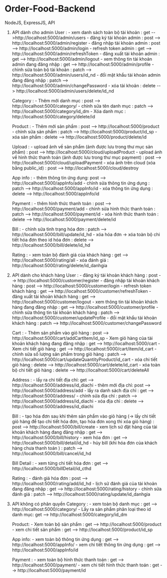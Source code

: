 # Order-Food-Backend
NodeJS, ExpressJS, API

1. API dành cho admin
   User : - xem danh sách toàn bộ tài khoản : get -->http://localhost:5000/admin/users - đăng ký tài khoản admin : post --> http://localhost:5000/admin/register - đăng nhập tài khoản admin : post --> http://localhost:5000/admin/login - refresh token admin : get --> http://localhost:5000/admin/refreshToken - đăng xuất tài khoản admin : get --> http://localhost:5000/admin/logout - xem thông tin tài khoản admin đang đăng nhập : get --> http://localhost:5000/admin/profile - chỉnh sửa toàn bộ tài khoản : patch --> http://localhost:5000/admin/users/id_nd - đổi mật khẩu tài khoản admin đang đăng nhập : patch --> http://localhost:5000/admin/changePassword - xóa tài khoản : delete --> http://localhost:5000/admin/users/delete/id_nd

   Category : - Thêm mới danh mục : post --> http://localhost:5000/category/ - chỉnh sửa tên danh mục : patch --> http://localhost:5000/category/id_dm - Xóa danh mục : http://localhost:5000/category/delete/id

   Product : - Thêm mới sản phẩm : post --> http://localhost:5000/product - chỉnh sửa sản phẩm : patch --> http://localhost:5000/product/id_sp - xóa sản phẩm : delete --> http://localhost:5000/product/delete/id

   Upload : - upload ảnh về sản phẩm (ảnh được lưu trong thư mục sản phẩm) : post --> http://localhost:5000/cloud/uploadProduct - upload ảnh về hình thức thanh toán (ảnh được lưu trong thư mục payment) : post --> http://localhost:5000/cloud/uploadPayment - xóa ảnh trên cloud (xóa bằng public_id) : post --> http://localhost:5000/cloud/destroy

   App info : - thêm thông tin ứng dụng: post --> http://localhost:5000/appInfo/add - chỉnh sửa thông tin ứng dụng : patch --> http://localhost:5000/appInfo/id - xóa thông tin ứng dụng : delete --> http://localhost:5000/appInfo/id

   Payment : - thêm hình thức thanh toán : post --> http://localhost:5000/payment/add - chỉnh sửa hình thức thanh toán : patch --> http://localhost:5000/payment/id - xóa hình thức thanh toán : delete --> http://localhost:5000/payment/delete/id

   Bill : - chỉnh sửa tình trạng hóa đơn : patch --> http://localhost:5000/bill/update/id_hd - xóa hóa đơn -> xóa toàn bộ chi tiết hóa đơn theo id hóa đơn : delete --> http://localhost:5000/bill/delete/id_hd

   Rating : - xem toàn bộ đánh giá của khách hàng : get --> http://localhost:5000/rating/all - xóa đánh giá : http://localhost:5000/rating/delete/id_danhgia

2. API dành cho khách hàng
   User : - đăng ký tài khoản khách hàng : post --> http://localhost:5000/customer/register - đăng nhập tài khoản khách hàng : post --> http://localhost:5000/customer/login - refresh token khách hàng : get --> http://localhost:5000/customer/refreshToken - đăng xuất tài khoản khách hàng : get --> http://localhost:5000/customer/logout - xem thông tin tài khoản khách hàng đang đăng nhập : get --> http://localhost:5000/customer/profile - chỉnh sửa thông tin tài khoản khách hàng : patch --> http://localhost:5000/customer/updateProfile - đổi mật khẩu tài khoản khách hàng : patch --> http://localhost:5000/customer/changePassword

   Cart : - Thêm sản phẩm vào giỏ hàng : post --> http://localhost:5000/cart/addCartItem/id_sp - Xem giỏ hàng của tài khoản khách hàng đang đăng nhập : get --> http://localhost:5000/cart - Xem chi tiết giỏ hàng : get --> http://localhost:5000/cart/item/id_cart - chỉnh sửa số lượng sản phẩm trong giỏ hàng : patch --> http://localhost:5000/cart/updateQuantityProduct/id_cart - xóa chi tiết giỏ hàng : delete --> http://localhost:5000/cart/delete/id_cart - xóa toàn bộ chi tiết giỏ hàng : delete --> http://localhost:5000/cart/deleteAll

   Address : - lấy ra chi tiết địa chỉ: get --> http://localhost:5000/address/id_diachi - thêm mới địa chỉ: post --> http://localhost:5000/address/add - lấy ra danh sách địa chỉ : get --> http://localhost:5000/address/ - chỉnh sửa địa chỉ : patch --> http://localhost:5000/address/id_diachi - xóa địa chỉ : delete --> http://localhost:5000/address/id_diachi

   Bill : - tạo hóa đơn sau khi thêm sản phẩm vào giỏ hàng (-> lấy chi tiết giỏ hàng để tạo chi tiết hóa đơn, tạo hóa đơn xong thì xóa giỏ hàng) : post --> http://localhost:5000/bill/create - xem lịch sử đặt hàng của tài khoản khách hàng đang đăng nhập : get --> http://localhost:5000/bill/history - xem hóa đơn : get --> http://localhost:5000/bill/detail/id_hd - hủy bill (khi hóa đơn của khách hàng chưa thanh toán ) : patch --> http://localhost:5000/bill/cancel/id_hd

   Bill Detail : - xem từng chi tiết hóa đơn : get --> http://localhost:5000/billDetail/id_cthd

   Rating : - đánh giá hóa đơn : post --> http://localhost:5000/rating/add/id_hd - lịch sử đánh giá của tài khoản đang đăng nhập : get --> http://localhost:5000/rating/history - chỉnh sửa đánh giá : patch --> http://localhost:5000/rating/update/id_danhgia

3. API không có phân quyền
   Category : - xem toàn bộ danh mục : get --> http://localhost:5000/category/ - Lấy ra sản phẩm phân loại theo id danh mục: get --> http://localhost:5000/category/id_dm

   Product: - Xem toàn bộ sản phẩm : get --> http://localhost:5000/product - xem chi tiết sản phẩm : get --> http://localhost:5000/product/id_sp

   App info: - xem toàn bộ thông tin ứng dụng : get --> http://localhost:5000/appInfo/ - xem chi tiết thông tin ứng dụng : get --> http://localhost:5000/appInfo/id

   Payment : - xem toàn bộ hình thức thanh toán : get --> http://localhost:5000/payment/ - xem chi tiết hình thức thanh toán : get --> http://localhost:5000/payment/id

